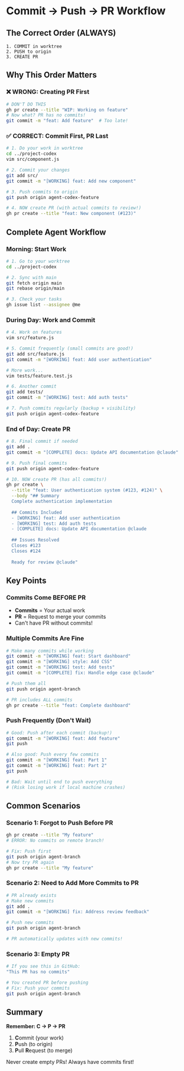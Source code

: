 # Commit → Push → PR Workflow

## The Correct Order (ALWAYS)

```
1. COMMIT in worktree
2. PUSH to origin  
3. CREATE PR
```

## Why This Order Matters

### ❌ WRONG: Creating PR First
```bash
# DON'T DO THIS
gh pr create --title "WIP: Working on feature"
# Now what? PR has no commits!
git commit -m "feat: Add feature"  # Too late!
```

### ✅ CORRECT: Commit First, PR Last
```bash
# 1. Do your work in worktree
cd ../project-codex
vim src/component.js

# 2. Commit your changes
git add src/
git commit -m "[WORKING] feat: Add new component"

# 3. Push commits to origin
git push origin agent-codex-feature

# 4. NOW create PR (with actual commits to review!)
gh pr create --title "feat: New component (#123)"
```

## Complete Agent Workflow

### Morning: Start Work
```bash
# 1. Go to your worktree
cd ../project-codex

# 2. Sync with main
git fetch origin main
git rebase origin/main

# 3. Check your tasks
gh issue list --assignee @me
```

### During Day: Work and Commit
```bash
# 4. Work on features
vim src/feature.js

# 5. Commit frequently (small commits are good!)
git add src/feature.js
git commit -m "[WORKING] feat: Add user authentication"

# More work...
vim tests/feature.test.js

# 6. Another commit
git add tests/
git commit -m "[WORKING] test: Add auth tests"

# 7. Push commits regularly (backup + visibility)
git push origin agent-codex-feature
```

### End of Day: Create PR
```bash
# 8. Final commit if needed
git add .
git commit -m "[COMPLETE] docs: Update API documentation @claude"

# 9. Push final commits
git push origin agent-codex-feature

# 10. NOW create PR (has all commits!)
gh pr create \
  --title "feat: User authentication system (#123, #124)" \
  --body "## Summary
  Complete authentication implementation
  
  ## Commits Included
  - [WORKING] feat: Add user authentication
  - [WORKING] test: Add auth tests
  - [COMPLETE] docs: Update API documentation @claude
  
  ## Issues Resolved
  Closes #123
  Closes #124
  
  Ready for review @claude"
```

## Key Points

### Commits Come BEFORE PR
- **Commits** = Your actual work
- **PR** = Request to merge your commits
- Can't have PR without commits!

### Multiple Commits Are Fine
```bash
# Make many commits while working
git commit -m "[WORKING] feat: Start dashboard"
git commit -m "[WORKING] style: Add CSS"
git commit -m "[WORKING] test: Add tests"
git commit -m "[COMPLETE] fix: Handle edge case @claude"

# Push them all
git push origin agent-branch

# PR includes ALL commits
gh pr create --title "feat: Complete dashboard"
```

### Push Frequently (Don't Wait)
```bash
# Good: Push after each commit (backup!)
git commit -m "[WORKING] feat: Add feature"
git push

# Also good: Push every few commits
git commit -m "[WORKING] feat: Part 1"
git commit -m "[WORKING] feat: Part 2"
git push

# Bad: Wait until end to push everything
# (Risk losing work if local machine crashes)
```

## Common Scenarios

### Scenario 1: Forgot to Push Before PR
```bash
gh pr create --title "My feature"
# ERROR: No commits on remote branch!

# Fix: Push first
git push origin agent-branch
# Now try PR again
gh pr create --title "My feature"
```

### Scenario 2: Need to Add More Commits to PR
```bash
# PR already exists
# Make new commits
git add .
git commit -m "[WORKING] fix: Address review feedback"

# Push new commits
git push origin agent-branch

# PR automatically updates with new commits!
```

### Scenario 3: Empty PR
```bash
# If you see this in GitHub:
"This PR has no commits"

# You created PR before pushing
# Fix: Push your commits
git push origin agent-branch
```

## Summary

**Remember: C → P → PR**
1. **C**ommit (your work)
2. **P**ush (to origin)
3. **P**ull **R**equest (to merge)

Never create empty PRs! Always have commits first!